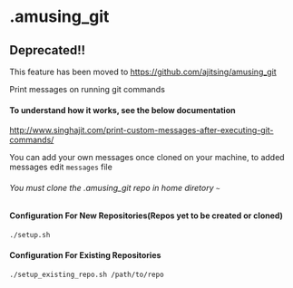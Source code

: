 # .amusing_git
## Deprecated!!
This feature has been moved to https://github.com/ajitsing/amusing_git

Print messages on running git commands
#### To understand how it works, see the below documentation
http://www.singhajit.com/print-custom-messages-after-executing-git-commands/

You can add your own messages once cloned on your machine, to added messages edit ```messages``` file

###### You must clone the .amusing_git repo in home diretory ```~```

#### Configuration For New Repositories(Repos yet to be created or cloned)
```bash
./setup.sh
```

#### Configuration For Existing Repositories
```bash
./setup_existing_repo.sh /path/to/repo
```

